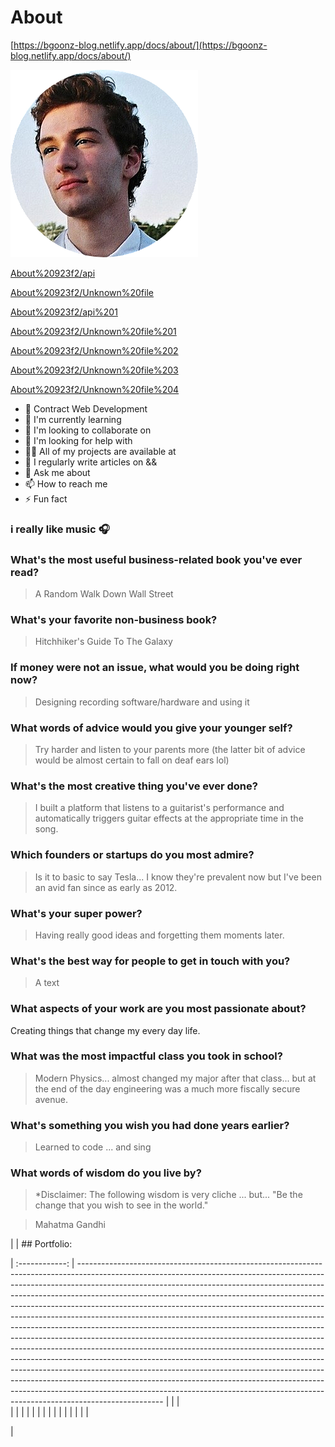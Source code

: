 # About

[https://bgoonz-blog.netlify.app/docs/about/](https://bgoonz-blog.netlify.app/docs/about/)

![About%20923f2/circle-small-sharp.png](About%20923f2/circle-small-sharp.png)

[About%20923f2/api](About%20923f2/api)

[About%20923f2/Unknown%20file](About%20923f2/Unknown%20file)

[About%20923f2/api%201](About%20923f2/api%201)

[About%20923f2/Unknown%20file%201](About%20923f2/Unknown%20file%201)

[About%20923f2/Unknown%20file%202](About%20923f2/Unknown%20file%202)

[About%20923f2/Unknown%20file%203](About%20923f2/Unknown%20file%203)

[About%20923f2/Unknown%20file%204](About%20923f2/Unknown%20file%204)

- 🔭 Contract Web Development
- 🌱 I'm currently learning
- 👯 I'm looking to collaborate on
- 🤝 I'm looking for help with
- 👨‍💻 All of my projects are available at
- 📝 I regularly write articles on &&
- 💬 Ask me about
- 📫 How to reach me
- ⚡ Fun fact

### i really like music :headphones:

### What's the most useful business-related book you've ever read?

> A Random Walk Down Wall Street
> 

### What's your favorite non-business book?

> Hitchhiker's Guide To The Galaxy
> 

### If money were not an issue, what would you be doing right now?

> Designing recording software/hardware and using it
> 

### What words of advice would you give your younger self?

> Try harder and listen to your parents more (the latter bit of advice would be almost certain to fall on deaf ears lol)
> 

### What's the most creative thing you've ever done?

> I built a platform that listens to a guitarist's performance and automatically triggers guitar effects at the appropriate time in the song.
> 

### Which founders or startups do you most admire?

> Is it to basic to say Tesla... I know they're prevalent now but I've been an avid fan since as early as 2012.
> 

### What's your super power?

> Having really good ideas and forgetting them moments later.
> 

### What's the best way for people to get in touch with you?

> A text
> 

### What aspects of your work are you most passionate about?

Creating things that change my every day life.

### What was the most impactful class you took in school?

> Modern Physics... almost changed my major after that class... but at the end of the day engineering was a much more fiscally secure avenue.
> 

### What's something you wish you had done years earlier?

> Learned to code ... and sing
> 

### What words of wisdom do you live by?

> *Disclaimer: The following wisdom is very cliche ... but... "Be the change that you wish to see in the world."
> 

> Mahatma Gandhi
> 

| | ## Portfolio:

| :------------: | --------------------------------------------------------------------------------------------------------------------------------------------------------------------------------------------------------------------------------------------------------------------------------------------------------------------------------------------------------------------------------------------------------------------------------------------------------------------------------------------------------------------------------------------------------------------------------------------------------------------------------------------------------------------------------------------------------------------------------------------------------------------------------------------------------------------------------------------------------------------------------------------------------------------------------------------------------------------------------------------------------------------------------------------------------------------------- | |  |      
  | |  |   | |  |     | |  |   | |  |    | |  |

|